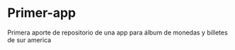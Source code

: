 # Primer-app
Primera aporte de repositorio de una app para álbum de monedas y billetes de sur america
